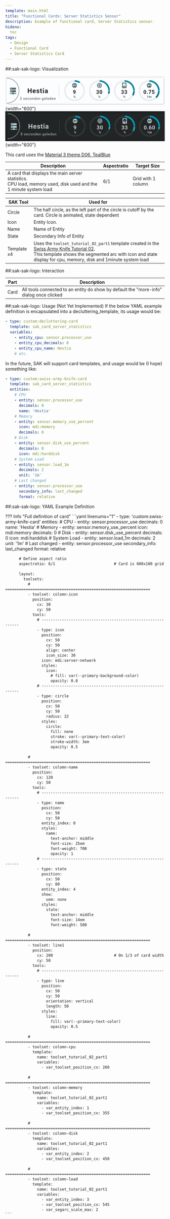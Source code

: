 ```yaml
---
template: main.html
title: "Functional Cards: Server Statistics Sensor"
description: Example of functional card, Server Statistics sensor.
hideno:
  toc
tags:
  - Design
  - Functional Card
  - Server Statistics Card
---
```

<!-- GT/GL -->
##:sak-sak-logo: Visualization

![Swiss Army Knife Functional Card Server Statistics D06 Light](../assets/screenshots/sak-functional-card-12-server-statistics-theme-d06-light.png){width="600"}
<br>![Swiss Army Knife Functional Card Server Statistics D06 Dark](../assets/screenshots/sak-functional-card-12-server-statistics-theme-d06-dark.png){width="600"}

This card uses the [Material 3 theme D06, TealBlue][ham3-d06-url]

| Description| Aspectratio| Target Size |
|-|-|-|
| A card that displays the main server statistics. <br>CPU load, memory used, disk used and the 1 minute system load | 6/1 | Grid with 1 column |

| SAK Tool| Used for |
|-|-|
| Circle | The half circle, as the left part of the circle is cutoff by the card. Circle is animated, state dependent|
| Icon | Entity Icon.
| Name | Name of Entity|
| State | Secondary Info of Entity|
| Template x4| Uses the `toolset_tutorial_02_part1` template created in the [Swiss Army Knife Tutorial 02][Swiss Army Knife Tutorial 02].<br>This template shows the segmented arc with icon and state display for cpu, memory, disk and 1minute system load |

##:sak-sak-logo: Interaction

| Part | Description|
|-|-|
| Card | All tools connected to an entity do show by default the "more-info" dialog once clicked |

##:sak-sak-logo: Usage (Not Yet Implemented)
If the below YAML example definition is encapsulated into a decluttering_template, its usage would be:

```yaml linenums="1"
- type: custom:decluttering-card
  template: sak_card_server_statistics
  variables:
    - entity_cpu: sensor.processor_use
    - entity_cpu_decimals: 0
    - entity_cpu_name: Hestia
    # etc.
```

In the future, SAK will support card templates, and usage would be (I hope) something like:


```yaml linenums="1"
- type: custom:swiss-army-knife-card
  template: sak_card_server_statistics
  entities:
    # CPU
    - entity: sensor.processor_use
      decimals: 0
      name: 'Hestia'
    # Memory
    - entity: sensor.memory_use_percent
      icon: mdi:memory
      decimals: 0
    # Disk
    - entity: sensor.disk_use_percent
      decimals: 0
      icon: mdi:harddisk
    # System Load
    - entity: sensor.load_1m
      decimals: 2
      unit: '1m'
    # Last changed
    - entity: sensor.processor_use
      secondary_info: last_changed
      format: relative
```

##:sak-sak-logo: YAML Example Definition

??? Info "Full definition of card"
    ```yaml linenums="1"
        - type: 'custom:swiss-army-knife-card'
          entities:
            # CPU
            - entity: sensor.processor_use
              decimals: 0
              name: 'Hestia'
            # Memory
            - entity: sensor.memory_use_percent
              icon: mdi:memory
              decimals: 0
            # Disk
            - entity: sensor.disk_use_percent
              decimals: 0
              icon: mdi:harddisk
            # System Load
            - entity: sensor.load_1m
              decimals: 2
              unit: '1m'
            # Last changed
            - entity: sensor.processor_use
              secondary_info: last_changed
              format: relative

          # Define aspect ratio
          aspectratio: 6/1                          # Card is 600x100 grid

          layout:
            toolsets:
              # ================================================================
              - toolset: colomn-icon
                position:
                  cx: 30
                  cy: 50
                tools:
                  # ------------------------------------------------------------
                  - type: icon
                    position:
                      cx: 50
                      cy: 50
                      align: center
                      icon_size: 30
                    icon: mdi:server-network
                    styles:
                      icon:
                        # fill: var(--primary-background-color)
                        opacity: 0.8
                  # ------------------------------------------------------------
                  - type: circle
                    position:
                      cx: 50
                      cy: 50
                      radius: 22
                    styles:
                      circle:
                        fill: none
                        stroke: var(--primary-text-color)
                        stroke-width: 3em
                        opacity: 0.5
                    
              # ================================================================
              - toolset: colomn-name
                position:
                  cx: 120
                  cy: 50
                tools:
                  # ------------------------------------------------------------
                  - type: name
                    position:
                      cx: 50
                      cy: 50
                    entity_index: 0
                    styles:
                      name:
                        text-anchor: middle
                        font-size: 25em
                        font-weight: 700
                        opacity: 1
                  # ------------------------------------------------------------
                  - type: state
                    position:
                      cx: 50
                      cy: 80
                    entity_index: 4
                    show:
                      uom: none
                    styles:
                      state:
                        text-anchor: middle
                        font-size: 14em
                        font-weight: 500

              # ================================================================
              - toolset: line1
                position:
                  cx: 200                           # On 1/3 of card width
                  cy: 50
                tools:
                  # ------------------------------------------------------------
                  - type: line
                    position:
                      cx: 50
                      cy: 50
                      orientation: vertical
                      length: 50
                    styles:
                      line:
                        fill: var(--primary-text-color)
                        opacity: 0.5

              # ================================================================
              - toolset: colomn-cpu
                template:
                  name: toolset_tutorial_02_part1
                  variables:
                    - var_toolset_position_cx: 260

              # ================================================================
              - toolset: colomn-memory
                template:
                  name: toolset_tutorial_02_part1
                  variables:
                    - var_entity_index: 1
                    - var_toolset_position_cx: 355

              # ================================================================
              - toolset: colomn-disk
                template:
                  name: toolset_tutorial_02_part1
                  variables:
                    - var_entity_index: 2
                    - var_toolset_position_cx: 450

              # ================================================================
              - toolset: colomn-load
                template:
                  name: toolset_tutorial_02_part1
                  variables:
                    - var_entity_index: 3
                    - var_toolset_position_cx: 545
                    - var_segarc_scale_max: 2
    ```

<!-- Image references -->

<!--- Internal References... --->
[Swiss Army Knife Tutorial 02]: ../tutorials/10-step-tutorial-02-intro.md

<!--- External References... --->
[ham3-d06-url]: https://material3-themes-manual.amoebelabs.com/examples/material3-example-theme-d06-tealblue/
